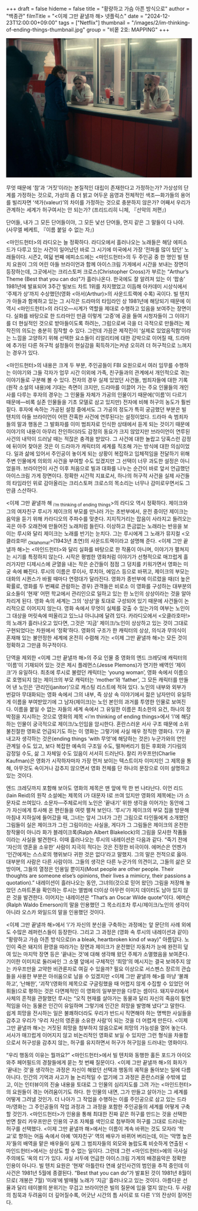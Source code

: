 +++
draft = false
hideme = false
title = "황량하고 가슴 아픈 방식으로"
author = "백종관"
filmTitle = "<이제 그만 끝낼까 해> 넷플릭스"
date = "2024-12-23T12:00:00+09:00"
tags = ["Netflix"]
thumbnail = "/images/2/im-thinking-of-ending-things-thumbnail.jpg"
group = "비옽 2호: MAPPING"
+++

![i'm Thinking of Ending Things](/images/2/im-thinking-of-ending-things-1.jpg)

무엇 때문에 ‘참’과 ‘거짓’이라는 본질적인 대립이 존재한다고 가정하는가? 가상성의 단계를 가정하는 것으로, 가상의 좀 더 밝고 어두운 음영과 전체적인 색조—화가들의 용어를 빌리자면 ‘색가(valeur)’의 차이를 가정하는 것으로 충분하지 않은가? 어째서 우리가 관계하는 세계가 허구여서는 안 되는가?
(프리드리히 니체, 『선악의 저편』)

단어들, 내가 그 모든 단어들이야, 그 모든 낯선 단어들, 먼지 같은 그 말들이 다 나야.
(사무엘 베케트, 『이름 붙일 수 없는 자』)

<마인드헌터>의 라디오는 늘 정확하다. 라디오에서 흘러나오는 노래들은 해당 에피소드가 다루고 있는 사건이 일어났던 바로 그 시기에 미국에서 가장 ‘전파를 많이 탔던’ 노래들이다. 시즌2, 여덟 번째 에피소드에는 <마인드헌터>의 두 주인공 중 한 명인 빌 텐치 요원이 그의 어린 아들 브라이언과 함께 아이스크림 가게에서 시간을 보내는 장면이 등장하는데, 그곳에서는 크리스토퍼 크로스(Christopher Cross)가 부르는 “Arthur’s Theme (Best that you can do)”가 흘러나온다. 한국에도 잘 알려져 있는 이 ‘팝송’ 1981년에 발표되어 3주간 빌보드 차트 1위를 차지했었고 이듬해 아카데미 시상식에서 ‘주제가 상’까지 수상했던(영화 <아서(Arthur)>의 사운드트랙에 수록) 곡이다. 빌 텐치가 아들과 함께하고 있는 그 시각은 드라마의 타임라인 상 1981년에 해당되기 때문에 이 역시 <마인드헌터>의 라디오—시계가 역할을 제대로 수행하고 있음을 보여주는 장면이다. 실화를 바탕으로 한 드라마인 만큼 이렇게 ‘고증’에 공을 들여 시청자들이 그 이야기를 더 현실적인 것으로 받아들이도록 하려는, 그럼으로써 극을 더 극적으로 만들려는 제작진의 의도는 충분히 짐작할 수 있다. 그런데 가끔은 제작진이 ‘실제로 있었음직함’이라는 느낌을 고양하기 위해 선택한 요소들이 리얼리티에 대한 강박으로 이어질 때, 드라마에 추가된 다른 허구적 설정들이 현실감을 획득하기는커녕 오히려 더 허구적으로 느껴지는 경우가 있다.

<마인드헌터>의 내용은 크게 두 부분, 주인공들이 FBI 요원으로서 여러 임무를 수행하는 이야기와 그들 각자가 업무 시간 이외에 가족, 친구들과의 관계에서 개인적으로 겪는 이야기들로 구분해 볼 수 있다. 전자의 경우 실제 있었던 사건들, 범죄자들에 대한 기록(원작 소설의 내용)에 기대는 측면이 크지만, 드라마를 이끌어 가는 주요 인물들의 개인사를 다루는 후자의 경우는 그 인물들 자체가 가공의 인물이기 때문에(‘이름’이 다르기 때문에—비록 실존 인물들을 기초 모델로 삼고 있지만) 전자에 비해 허구의 농도가 훨씬 짙다. 후자에 속하는 가공된 설정 중에서도 그 가공의 정도가 특히 궁금했던 부분은 빌 텐치의 아들 브라이언이 어떤 잔혹한 사건에 연루된다는 설정이었다. 드라마 속 범죄자들의 말과 행동은 그 발화자를 이미 범죄자로 인식한 상태에서 듣게 되는 것이기 때문에 이야기의 내용이 아무리 잔인하더라도 감정의 동요가 크지 않았지만 브라이언이 연루된 사건의 내막이 드러날 때는 적잖은 충격을 받았다. 그 사건에 대한 놀랍고 당혹스런 감정에 뒤이어 찾아온 것은 이 드라마가 캐릭터의 세계를 직조해 가는 방식에 대한 의심이었다. 일과 삶에 있어서 주인공이 놓이게 되는 상황이 복잡하고 입체적임을 전달하기 위해 주변 인물에게 의외의 사건을 부여할 수도 있겠지만 그 선택이 너무 과도한 설정은 아니었을까. 브라이언이 사건 이후 처음으로 빌과 대화를 나누는 순간이 바로 앞서 언급했던 아이스크림 가게 장면이다. 정확한 시간적 지표로서, 하나의 허구적 사건을 실제 사건들의 타임라인 위로 감아올리는 크리스토퍼 크로스의 목소리는 너무나 감미로우면서도 그만큼 스산하다.

<이제 그만 끝낼까 해 <sub>i’m thinking of ending things</sub>>의 라디오 역시 정확하다. 제이크와 그의 여자친구 루시가 제이크의 부모를 만나러 가는 초반부에서, 운전 중이던 제이크는 음악을 듣기 위해 카라디오의 주파수를 맞춘다. 지지직거리는 잡음이 사라지고 들려오는 곡은 아주 오래전에 만들어진 노래처럼 들린다. 이상하고 뜬금없는 노래라는 반응을 보이는 루시와 달리 제이크는 노래를 반기는 눈치다. 그는 루시에게 그 노래가 뮤지컬 <오클라호마! <sub>Oklahoma!</sub>>(1943년 초연)의 사운드트랙이라고 설명해 준다. <이제 그만 끝낼까 해>는 <마인드헌터>와 달리 실화를 바탕으로 한 작품이 아니며, 이야기가 펼쳐지는 시기를 특정하지 않는다. 시작은 평범한 영화처럼 이야기가 선형적으로 매끄럽게 흘러가지만 디제시스에 균열을 내는 작은 순간들이 점점 그 덩치를 키워가면서 영화는 미궁 속에 빠진다. 루시의 이름은 루이사, 루치아, 에임스 등으로 바뀌고, 제이크의 부모는 대화의 시퀀스가 바뀔 때마다 연령대가 달라진다. 영화가 종반부에 이르렀을 때(더 높은 확률로, 영화를 두 번째로 관람하는 경우) 관객들은 비로소 이 영화를 구성하는 대부분의 요소들이 ‘현재’ 어떤 학교에서 관리인으로 일하고 있는 한 노인의 상상이라는 것을 알아차리게 된다. 영화 속의 세계는 그의 ‘상상’을 토대로 구성되어 있기 때문에 사건들이 논리적으로 이어지지 않는다. 영화 속에서 무엇이 실체를 갖출 수 있는가의 여부는 노인이 그 대상을 머릿속에 떠올리고 있느냐 아니냐에 달려 있다. 카라디오에서 <오클라호마!>의 노래가 흘러나오고 있다면, 그것은 ‘지금’ 제이크/노인이 상상하고 있는 것이 그대로 구현되었다는 차원에서 ‘정확’하다. 영화의 구조가 한 캐릭터의 상상, 의식과 무의식이 혼재해 있는 불안정한 세계에 온전히 수렴해 가는 <이제 그만 끝낼까 해>는 모든 것이 정확하고 그만큼 허구적이다.

단역을 제외한 <이제 그만 끝낼까 해>의 주요 인물 중 영화의 엔드 크레딧에 캐릭터의 ‘이름’이 기재되어 있는 것은 제시 플레먼스(Jesse Plemons)가 연기한 배역인 ‘제이크’가 유일하다. 최초에 루시로 불렸던 캐릭터는 ‘young woman’, 영화 속에서 이름으로 호명되지 않는 제이크의 부모 캐릭터는 ‘mother’와 ‘father’, 그 모든 캐릭터를 만들어 낸 노인은 ‘관리인(janitor)’으로 캐스팅 리스트에 적혀 있다. 노인의 내부와 외부가 번갈아 무대화되는 영화 속에서 그의 내부, 즉 상상 속 이야기에서 젊은 남자만이 유일하게 이름을 부여받았기에 그 남자(제이크)는 노인 본인의 과거를 투영한 인물로 보여진다. 이름을 붙일 수 없는 자들의 세계 속에서 그 유일한 이름은 최소한의 요건, 하나의 정박점을 지시하는 것으로 영화의 제목 <i’m thinking of ending things>에서 ‘i’에 해당하는 인물이 궁극적으로 제이크/노인임을 암시한다. 혼란스러운 서사 구조 때문에 소위 불친절한 영화로 언급되기도 하는 이 영화는 그렇기에 사실 매우 정직한 영화다. ‘i’가 끝내고자 생각하는 것은(ending things ‘with 무엇’에 해당하는 것은) 누군가와의 연인 관계일 수도 있고, 보다 복잡한 예속의 구조일 수도, 떨쳐버리기 힘든 후회와 기다림의 감정일 수도, 삶 그 자체일 수도 있음이 서서히 드러난다. 찰리 카우프만(Charlie Kaufman)은 영화가 시작하자마자 가장 먼저 보이는 텍스트이자 이미지인 그 제목을 통해, 아무것도 속이거나 감추지 않으면서 영화 전체를 단 하나의 문장으로 이미 설명하고 있는 것이다.

엔드 크레딧까지 포함해 보아도 영화의 제목은 맨 앞에 딱 한 번 나타난다. 이언 리드(Iain Reid)의 원작 소설에는 제목의 i가 대문자 I로 쓰여 있지만 영화의 제목에는 i가 소문자로 쓰여있다. 소문자—주체로서의 노인은 ‘끝내기’ 위한 생각을 이어가는 동안에 그가 자신에게 투사해 온 편린들을 여럿 펼쳐 보인다. ‘루시’가 제이크의 부모 집을 방문해 마침내 지하실에 들어갔을 때, 그녀는 앞서 그녀가 그린 그림으로 타인들에게 소개했던 그림들이 실은 제이크가 그린 그림이라는 사실을, 게다가 그 그림들은 제이크의 온전한 창작물이 아니라 화가 블레이크록(Ralph Albert Blakelock)의 그림을 모사한 작품들이라는 사실을 발견한다. 이때 흘러나오는 루시의 내레이션은 다음과 같다. “죽기 전에 ‘자신의 영혼을 소유한’ 사람이 지극히 적다는 것은 진정한 비극이야. 에머슨은 언젠가 ‘인간에게는 스스로의 행위보다 귀한 것은 없다’라고 말했지. 그의 말은 전적으로 옳아. 대부분의 사람은 다른 사람이야. 그들의 생각은 다른 누군가의 의견이고, 그들의 삶은 모방이며, 그들의 열정은 인용일 뿐이지(Most people are other people. Their thoughts are someone else’s opinions, their lives a mimicry, their passions a quotation).” 내레이션이 흘러나오는 동안, 그녀의(것으로 믿어 왔던) 그림을 저장해 놓았던 스마트폰을 확인하는 루시는 앨범에 더이상 아무런 이미지 데이터도 남아 있지 않은 것을 발견한다. 이어지는 내레이션은 “That’s an Oscar Wilde quote”이다. 에머슨(Ralph Waldo Emerson)의 말을 인용했던 그 목소리조차 루시/제이크/노인의 생각이 아니라 오스카 와일드의 말을 인용했던 것이다.

<이제 그만 끝낼까 해>에서 ‘i’가 자신의 분신을 구축하는 과정에는 앞 문단의 사례 외에도 수많은 레퍼런스들이 등장한다. 그리고 그 과정은 (영화 속 루시의 내레이션과 같이) “황량하고 가슴 아픈 방식으로(in a bleak, heartbroken kind of way)” 아름답다. 노인이 죽은 돼지의 환영을 따라가는 장면과 제이크가 운전했던 자동차가 눈에 완전히 덮여 있는 마지막 장면 등은 ‘끝내는 것’에 대해 생각해 왔던 주체가 소멸했음을 보여준다. 기이한 이미지로 둘러싸인 그 소멸 앞에서 구체적인 ‘희망’의 메시지는 결국 보여주지 않는 카우프만을 고약한 비관론자로 여길 수 있을까? 필요 이상으로 서스펜스 장르의 관습들을 사용한 부분은 아쉬움으로 남을 수 있겠지만 <이제 그만 끝낼까 해>를 마냥 ‘불쾌하고’, ‘난해한’, ‘괴작’(영화의 제목으로 구글링했을 때 어렵지 않게 수집할 수 있었던 어휘들)으로 평하는 것은 다면체적인 이 영화의 일부분만을 다루는 셈이다. 돼지우리에서 사체의 흔적을 관찰했던 루시는 “오직 현재를 살아가는 동물과 달리 자신의 죽음이 필연적임을 아는 동물은 인간이 유일하며 그렇기에 인간은 희망을 발명해 냈다”고 말한다. 쉽게 희망을 전시하는 일은 불쾌하더라도 우리가 반드시 직면해야 하는 명백한 사실들을 감추고 우리가 ‘우리 자신의 영혼을 소유한 사람’이 되는 것을 더 어렵게 만든다. <이제 그만 끝낼까 해>는 거짓된 희망을 첨부하지 않음으로써 희망의 가능성을 열어 놓는다. 서사가 매끄럽게 이어지지 않고 비논리적인 영화로 보일 수 있지만 그런 형식을 차용함으로서 허구성을 감추지 않는, 허구를 유지하면서 허구가 허구임을 드러내는 영화이다.

“우리 행동의 이유는 뭘까요?” <마인드헌터>에서 빌 텐치와 동행한 홀든 포드가 아이오와주 페어필드의 경찰들에게 묻는 첫 번째 질문이다. <이제 그만 끝낼까 해>의 화자가 ‘끝내는 것’을 생각하는 과정은 자신이 해왔던 선택과 행동의 궤적을 돌아보는 일에 다름 아니다. 인간의 기억과 사고가 늘 논리적일 수 없기에 그 과정은 혼란스러울 수밖에 없고, 이는 인터뷰이의 진술 내용을 토대로 그 인물의 심리지도를 그려 가는 <마인드헌터>의 요원들이 겪는 어려움이기도 하다. 한 인물의 내면, 그가 만들고 살아가는 그 세계를 어떻게 그려낼 것인가. 더 나아가 그 작업을 수행하는 이를 주인공으로 삼고 있는 드라마/영화는 그 주인공들의 작업 과정과 그 과정을 포함한 주인공들의 세계를 어떻게 구축할 것인가. <마인드헌터>가 인용을 통해 최대한 진짜 같은 허구를 만드는 것을 선택한 반면 찰리 카우프만은 인용의 구조 자체를 색인으로 첨부하여 허구를 그대로 드러내는 허구를 선택했다. <이제 그만 끝낼까 해>에서는 이름이 계속 바뀌는 것도 모자라 ‘학교’로 향하는 어둠 속에서 아예 ‘여자친구’ 역의 배우가 바뀌어 버리는데, 이는 ‘악명 높은 자’들의 배역을 맡은 배우들이 실제 그 범죄자들의 외모와 놀랍도록 비슷하게 연출된 <마인드헌터>에서는 상상도 할 수 없는 일이다. 그런데 그런 <마인드헌터>에의 극사실주의에도 ‘옥의 티’가 있다. 사실 서두에 언급한 아이스크림 가게의 배경음악은 정확한 인용이 아니다. 빌 텐치 요원은 ‘현재’ 아틀란타 연쇄 살인사건의 범인을 추적 중인데 이 사건은 1981년 5월에 종결된다. “Best that you can do”가 발표된 것이 1981년 8월이므로(<Arthur> 개봉은 7월) ‘미래’에 발매될 노래가 ‘지금’ 흘러나오고 있는 것이다. 아름다운 선율과 달리 테이블의 분위기는 무겁고 브라이언은 빌의 질문에 입을 열지 않는다. 두 사람의 침묵과 두려움이 더 깊어질수록, 어긋난 시간의 틈 사이로 또 다른 ‘i’의 잔상이 짙어진다.
